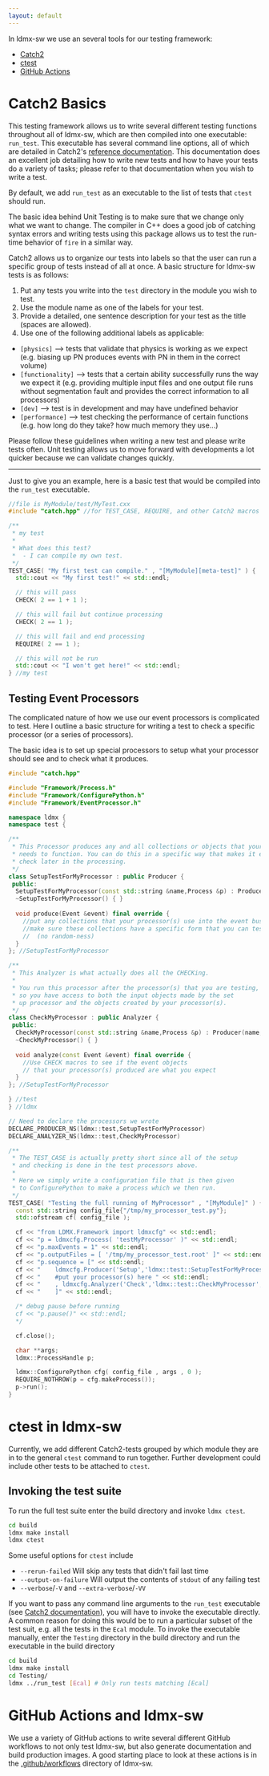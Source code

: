 ```yaml
---
layout: default
---
```


In ldmx-sw we use an several tools for our testing framework: 
- [Catch2](https://github.com/catchorg/Catch2/blob/master/docs/tutorial.md#top)
- [ctest](https://cmake.org/cmake/help/latest/manual/ctest.1.html)
- [GitHub Actions](https://github.com/features/actions)

# Catch2 Basics 
This testing framework allows us to write several different testing functions throughout all of ldmx-sw, which are then compiled into one executable: `run_test`. This executable has several command line options, all of which are detailed in Catch2's [reference documentation](https://github.com/catchorg/Catch2/blob/master/docs/Readme.md#top). This documentation does an excellent job detailing how to write new tests and how to have your tests do a variety of tasks; please refer to that documentation when you wish to write a test.

By default, we add `run_test` as an executable to the list of tests that `ctest` should run.

The basic idea behind Unit Testing is to make sure that we change only what we want to change. The compiler in C++ does a good job of catching syntax errors and writing tests using this package allows us to test the run-time behavior of `fire` in a similar way.

Catch2 allows us to organize our tests into labels so that the user can run a specific group of tests instead of all at once. A basic structure for ldmx-sw tests is as follows:
1. Put any tests you write into the `test` directory in the module you wish to test.
2. Use the module name as one of the labels for your test.
3. Provide a detailed, one sentence description for your test as the title (spaces are allowed).
4. Use one of the following additional labels as applicable:
 - `[physics]` --> tests that validate that physics is working as we expect (e.g. biasing up PN produces events with PN in them in the correct volume)
 - `[functionality]` --> tests that a certain ability successfully runs the way we expect it (e.g. providing multiple input files and one output file runs without segmentation fault and provides the correct information to all processors)
 - `[dev]` --> test is in development and may have undefined behavior
 - `[performance]` --> test checking the performance of certain functions (e.g. how long do they take? how much memory they use...)

Please follow these guidelines when writing a new test and please write tests often. Unit testing allows us to move forward with developments a lot quicker because we can validate changes quickly.

---

Just to give you an example, here is a basic test that would be compiled into the `run_test` executable.

```c++
//file is MyModule/test/MyTest.cxx
#include "catch.hpp" //for TEST_CASE, REQUIRE, and other Catch2 macros

/**
 * my test
 * 
 * What does this test?
 *  - I can compile my own test.
 */
TEST_CASE( "My first test can compile." , "[MyModule][meta-test]" ) {
  std::cout << "My first test!" << std::endl;

  // this will pass
  CHECK( 2 == 1 + 1 );

  // this will fail but continue processing
  CHECK( 2 == 1 );

  // this will fail and end processing
  REQUIRE( 2 == 1 );

  // this will not be run
  std::cout << "I won't get here!" << std::endl;
} //my test
```

## Testing Event Processors
The complicated nature of how we use our event processors is complicated to test. Here I outline a basic structure for writing a test to check a specific processor (or a series of processors).

The basic idea is to set up special processors to setup what your processor should see and to check what it produces.

```c++
#include "catch.hpp"

#include "Framework/Process.h"
#include "Framework/ConfigurePython.h"
#include "Framework/EventProcessor.h"

namespace ldmx {
namespace test {

/**
 * This Processor produces any and all collections or objects that your processor
 * needs to function. You can do this in a specific way that makes it easier to 
 * check later in the processing.
 */
class SetupTestForMyProcessor : public Producer {
 public:
  SetupTestForMyProcessor(const std::string &name,Process &p) : Producer(name,p) { }
  ~SetupTestForMyProcessor() { }
  
  void produce(Event &event) final override {
    //put any collections that your processor(s) use into the event bus
    //make sure these collections have a specific form that you can test easily
    //  (no random-ness)
  }
}; //SetupTestForMyProcessor

/**
 * This Analyzer is what actually does all the CHECKing.
 *
 * You run this processor after the processor(s) that you are testing,
 * so you have access to both the input objects made by the set
 * up processor and the objects created by your processor(s).
 */
class CheckMyProcessor : public Analyzer {
 public:
  CheckMyProcessor(const std::string &name,Process &p) : Producer(name,p) { }
  ~CheckMyProcessor() { }
  
  void analyze(const Event &event) final override {
    //Use CHECK macros to see if the event objects
    // that your processor(s) produced are what you expect
  }
}; //SetupTestForMyProcessor

} //test
} //ldmx

// Need to declare the processors we wrote
DECLARE_PRODUCER_NS(ldmx::test,SetupTestForMyProcessor)
DECLARE_ANALYZER_NS(ldmx::test,CheckMyProcessor)

/**
 * The TEST_CASE is actually pretty short since all of the setup
 * and checking is done in the test processors above.
 *
 * Here we simply write a configuration file that is then given
 * to ConfigurePython to make a process which we then run.
 */
TEST_CASE( "Testing the full running of MyProcessor" , "[MyModule]" ) {
  const std::string config_file{"/tmp/my_processor_test.py"};
  std::ofstream cf( config_file );

  cf << "from LDMX.Framework import ldmxcfg" << std::endl;
  cf << "p = ldmxcfg.Process( 'testMyProcessor' )" << std::endl;
  cf << "p.maxEvents = 1" << std::endl;
  cf << "p.outputFiles = [ '/tmp/my_processor_test.root' ]" << std::endl;
  cf << "p.sequence = [" << std::endl;
  cf << "    ldmxcfg.Producer('Setup','ldmx::test::SetupTestForMyProcessor','MyModule')," << std::endl;
  cf << "    #put your processor(s) here " << std::endl;
  cf << "    , ldmxcfg.Analyzer('Check','ldmx::test::CheckMyProcessor','MyModule')," << std::endl;
  cf << "    ]" << std::endl;

  /* debug pause before running
  cf << "p.pause()" << std::endl;
  */

  cf.close();

  char **args;
  ldmx::ProcessHandle p;

  ldmx::ConfigurePython cfg( config_file , args , 0 );
  REQUIRE_NOTHROW(p = cfg.makeProcess());
  p->run();
}

```

# ctest in ldmx-sw
Currently, we add different Catch2-tests grouped by which module they are in to the general `ctest` command to run together.
Further development could include other tests to be attached to `ctest`. 


## Invoking the test suite 
To run the full test suite enter the build directory and invoke `ldmx ctest`. 

```sh 
cd build 
ldmx make install 
ldmx ctest
```

Some useful options for `ctest` include 
- `--rerun-failed` Will skip any tests that didn't fail last time 
- `--output-on-failure` Will output the contents of `stdout` of any failing test 
- `--verbose`/`-V` and `--extra-verbose`/`-VV` 

If you want to pass any command line arguments to the `run_test` executable (see [Catch2 documentation](https://github.com/catchorg/Catch2/blob/devel/docs/command-line.md#top)), you will have to invoke the executable directly. A common reason for doing this would be to run a particular subset of the test suit, e.g. all the tests in the `Ecal` module. To invoke the executable manually, enter the `Testing` directory in the build directory and run the executable in the build directory 
```sh 
cd build
ldmx make install 
cd Testing/
ldmx ../run_test [Ecal] # Only run tests matching [Ecal]
```
# GitHub Actions and ldmx-sw
We use a variety of GitHub actions to write several different GitHub workflows to not only test ldmx-sw, but also generate documentation and build production images.
A good starting place to look at these actions is in the [.github/workflows](https://github.com/LDMX-Software/ldmx-sw/tree/trunk/.github/workflows) directory of ldmx-sw.
